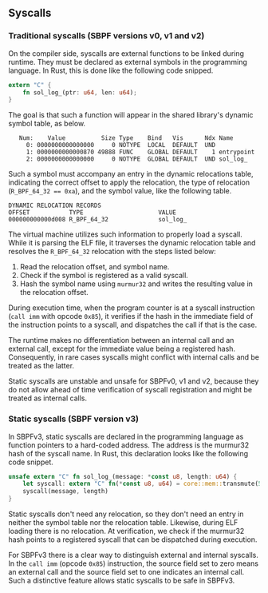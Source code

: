 ## Syscalls

### Traditional syscalls (SBPF versions v0, v1 and v2)

On the compiler side, syscalls are external functions to be linked during 
runtime. They must be declared as external symbols in the programming 
language. In Rust, this is done like the following code snipped.

```rust
extern "C" {
    fn sol_log_(ptr: u64, len: u64);
}
```

The goal is that such a function will appear in the shared library's dynamic 
symbol table, as below.

```
   Num:    Value          Size Type    Bind   Vis      Ndx Name
     0: 0000000000000000     0 NOTYPE  LOCAL  DEFAULT  UND
     1: 0000000000000870 49888 FUNC    GLOBAL DEFAULT    1 entrypoint
     2: 0000000000000000     0 NOTYPE  GLOBAL DEFAULT  UND sol_log_
```

Such a symbol must accompany an entry in the dynamic relocations table, 
indicating the correct offset to apply the relocation, the type of relocation 
(`R_BPF_64_32 == 0xa`), and the symbol value, like the following table.

```
DYNAMIC RELOCATION RECORDS
OFFSET           TYPE                     VALUE
000000000000d008 R_BPF_64_32              sol_log_
```

The virtual machine utilizes such information to properly load a syscall. 
While it is parsing the ELF file, it traverses the dynamic relocation table 
and resolves the `R_BPF_64_32` relocation with the steps listed below:

1. Read the relocation offset, and symbol name.
2. Check if the symbol is registered as a valid syscall.
3. Hash the symbol name using `murmur32` and writes the resulting value in the 
   relocation offset.

During execution time, when the program counter is at a syscall instruction 
(`call imm` with opcode `0x85`), it verifies if the hash in the immediate 
field of the instruction points to a syscall, and dispatches the call if that 
is the case.

The runtime makes no differentiation between an internal call and an external 
call, except for the immediate value being a registered hash. Consequently, in 
rare cases syscalls might conflict with internal calls and be treated as the 
latter.

Static syscalls are unstable and unsafe for SBPFv0, v1 and v2, because they do 
not allow ahead of time verification of syscall registration and might be 
treated as internal calls.

### Static syscalls (SBPF version v3)

In SBPFv3, static syscalls are declared in the programming language as 
function pointers to a hard-coded address. The address is the murmur32 hash of 
the syscall name. In Rust, this declaration looks like the following code 
snippet.

```rust
unsafe extern "C" fn sol_log_(message: *const u8, length: u64) {
    let syscall: extern "C" fn(*const u8, u64) = core::mem::transmute(544561597u64); // murmur32 hash of "sol_log_"
    syscall(message, length)
}
```

Static syscalls don't need any relocation, so they don't need an entry in 
neither the symbol table nor the relocation table. Likewise, during ELF 
loading there is no relocation. At verification, we check if the murmur32 hash 
points to a registered syscall that can be dispatched during execution.

For SBPFv3 there is a clear way to distinguish external and internal syscalls. 
In the `call imm` (opcode `0x85`) instruction, the source field set to zero 
means an external call and the source field set to one indicates an internal 
call. Such a distinctive feature allows static syscalls to be safe in SBPFv3.